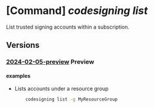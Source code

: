 # [Command] _codesigning list_

List trusted signing accounts within a subscription.

## Versions

### [2024-02-05-preview](/Resources/mgmt-plane/L3N1YnNjcmlwdGlvbnMve30vcHJvdmlkZXJzL21pY3Jvc29mdC5jb2Rlc2lnbmluZy9jb2Rlc2lnbmluZ2FjY291bnRz/2024-02-05-preview.xml) **Preview**

<!-- mgmt-plane /subscriptions/{}/providers/microsoft.codesigning/codesigningaccounts 2024-02-05-preview -->
<!-- mgmt-plane /subscriptions/{}/resourcegroups/{}/providers/microsoft.codesigning/codesigningaccounts 2024-02-05-preview -->

#### examples

- Lists accounts under a resource group
    ```bash
        codesigning list -g MyResourceGroup
    ```

